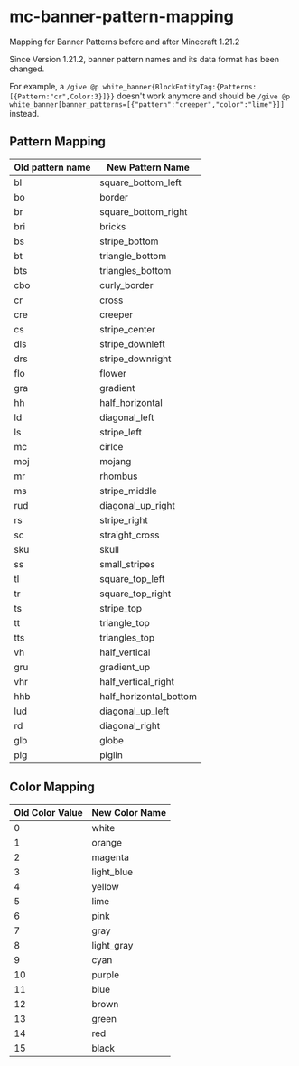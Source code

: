 # mc-banner-pattern-mapping
Mapping for Banner Patterns before and after Minecraft 1.21.2

Since Version 1.21.2, banner pattern names and its data format has been changed.

For example, a `/give @p white_banner{BlockEntityTag:{Patterns:[{Pattern:"cr",Color:3}]}}` doesn't work anymore and should be `/give @p white_banner[banner_patterns=[{"pattern":"creeper","color":"lime"}]]` instead.

## Pattern Mapping

| **Old pattern name** | **New Pattern Name** |
-- | --
bl | square_bottom_left
bo | border
br | square_bottom_right
bri | bricks
bs | stripe_bottom
bt | triangle_bottom
bts | triangles_bottom
cbo | curly_border
cr | cross
cre | creeper
cs | stripe_center
dls | stripe_downleft
drs | stripe_downright
flo | flower
gra | gradient
hh | half_horizontal
ld | diagonal_left
ls | stripe_left
mc | cirlce
moj | mojang
mr | rhombus
ms | stripe_middle
rud | diagonal_up_right
rs | stripe_right
sc | straight_cross
sku | skull
ss | small_stripes
tl | square_top_left
tr | square_top_right
ts | stripe_top
tt | triangle_top
tts | triangles_top
vh | half_vertical
gru | gradient_up
vhr | half_vertical_right
hhb | half_horizontal_bottom
lud | diagonal_up_left
rd | diagonal_right
glb | globe
pig | piglin

## Color Mapping

| **Old Color Value** | **New Color Name**       |
|-----------|-----------------|
| 0         | white           |
| 1         | orange          |
| 2         | magenta         |
| 3         | light_blue      |
| 4         | yellow          |
| 5         | lime            |
| 6         | pink            |
| 7         | gray            |
| 8         | light_gray      |
| 9         | cyan            |
| 10        | purple          |
| 11        | blue            |
| 12        | brown           |
| 13        | green           |
| 14        | red             |
| 15        | black           | 

